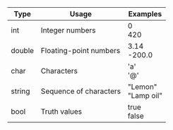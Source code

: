 | Type   | Usage                  | Examples              |
| ------ | ---------------------- | --------------------- |
| int    | Integer numbers        | 0<br>420              |
| double | Floating-point numbers | 3.14<br>-200.0        |
| char   | Characters             | 'a'<br>'@'            |
| string | Sequence of characters | "Lemon"<br>"Lamp oil" |
| bool   | Truth values           | true<br>false         |

